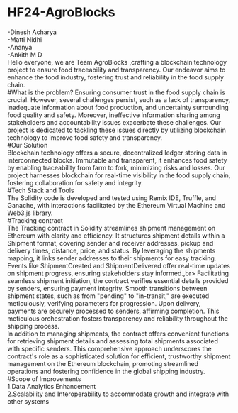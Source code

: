 # HF24-AgroBlocks<br>
-Dinesh Acharya<br>
-Matti Nidhi<br>
-Ananya<br>
-Ankith M D<br>
Hello everyone, we are Team AgroBlocks ,crafting a blockchain technology project to ensure food traceability and transparency. Our endeavor aims to enhance the food industry, fostering trust and reliability in the food supply chain.<br>
#What is the problem?
Ensuring consumer trust in the food supply chain is crucial. However, several challenges persist, such as a lack of transparency, inadequate information about food production, and uncertainty surrounding food quality and safety. Moreover, ineffective information sharing among stakeholders and accountability issues exacerbate these challenges. Our project is dedicated to tackling these issues directly by utilizing blockchain technology to improve food safety and transparency.<br>
#Our Solution<br>
Blockchain technology offers a secure, decentralized ledger storing data in interconnected blocks. Immutable and transparent, it enhances food safety by enabling traceability from farm to fork, minimizing risks and losses. Our project harnesses blockchain for real-time visibility in the food supply chain, fostering collaboration for safety and integrity.<br>
#Tech Stack and Tools<br>
The Solidity code is developed and tested using Remix IDE, Truffle, and Ganache, with interactions facilitated by the Ethereum Virtual Machine and Web3.js library.<br>
#Tracking contract<br>
The Tracking contract in Solidity streamlines shipment management on Ethereum with clarity and efficiency. It structures shipment details within a Shipment format, covering sender and receiver addresses, pickup and delivery times, distance, price, and status. By leveraging the shipments mapping, it links sender addresses to their shipments for easy tracking. Events like ShipmentCreated and ShipmentDelivered offer real-time updates on shipment progress, ensuring stakeholders stay informed.,br>
Facilitating seamless shipment initiation, the contract verifies essential details provided by senders, ensuring payment integrity. Smooth transitions between shipment states, such as from "pending" to "in-transit," are executed meticulously, verifying parameters for progression. Upon delivery, payments are securely processed to senders, affirming completion. This meticulous orchestration fosters transparency and reliability throughout the shipping process.<br>
In addition to managing shipments, the contract offers convenient functions for retrieving shipment details and assessing total shipments associated with specific senders. This comprehensive approach underscores the contract's role as a sophisticated solution for efficient, trustworthy shipment management on the Ethereum blockchain, promoting streamlined operations and fostering confidence in the global shipping industry.<br>
#Scope of Improvements<br>
1.Data Analytics Enhancement<br>
2.Scalability and Interoperability to accommodate growth and integrate with other systems<br>
